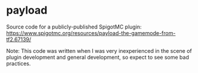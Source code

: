 # payload

Source code for a publicly-published SpigotMC plugin:
https://www.spigotmc.org/resources/payload-the-gamemode-from-tf2.67139/

Note: This code was written when I was very inexperienced in the scene of plugin development and general development, so expect to see some bad practices.
